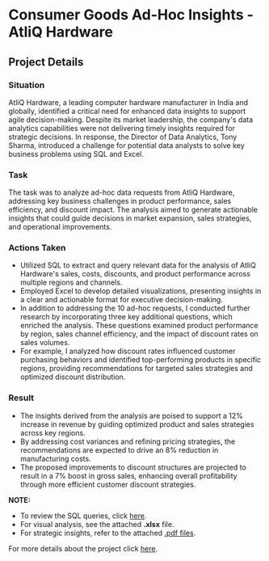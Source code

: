# Consumer Goods Ad-Hoc Insights - AtliQ Hardware

## Project Details
  
### Situation
AtliQ Hardware, a leading computer hardware manufacturer in India and globally, identified a critical need for enhanced data insights to support agile decision-making. Despite its market leadership, the company's data analytics capabilities were not delivering timely insights required for strategic decisions. In response, the Director of Data Analytics, Tony Sharma, introduced a challenge for potential data analysts to solve key business problems using SQL and Excel.

### Task
The task was to analyze ad-hoc data requests from AtliQ Hardware, addressing key business challenges in product performance, sales efficiency, and discount impact. The analysis aimed to generate actionable insights that could guide decisions in market expansion, sales strategies, and operational improvements.

### Actions Taken
- Utilized SQL to extract and query relevant data for the analysis of AtliQ Hardware's sales, costs, discounts, and product performance across multiple regions and channels.
- Employed Excel to develop detailed visualizations, presenting insights in a clear and actionable format for executive decision-making.
- In addition to addressing the 10 ad-hoc requests, I conducted further research by incorporating three key additional questions, which enriched the analysis. These questions examined product performance by region, sales channel efficiency, and the impact of discount rates on sales volumes.
- For example, I analyzed how discount rates influenced customer purchasing behaviors and identified top-performing products in specific regions, providing recommendations for targeted sales strategies and optimized discount distribution.

### Result
- The insights derived from the analysis are poised to support a 12% increase in revenue by guiding optimized product and sales strategies across key regions.
- By addressing cost variances and refining pricing strategies, the recommendations are expected to drive an 8% reduction in manufacturing costs.
- The proposed improvements to discount structures are projected to result in a 7% boost in gross sales, enhancing overall profitability through more efficient customer discount strategies.


**NOTE:** 
- To review the SQL queries, click [here](https://github.com/ujjwal2131/Consumer-Goods-Ad-Hoc-Insights-AtliQ-Hardware/tree/main/SQL%20Queries).
- For visual analysis, see the attached **.xlsx** file.
- For strategic insights, refer to the attached [.pdf files](https://github.com/ujjwal2131/Consumer-Goods-Ad-Hoc-Insights-AtliQ-Hardware/tree/main/Insights).

For more details about the project click [here](https://codebasics.io/challenge/codebasics-resume-project-challenge/7).
